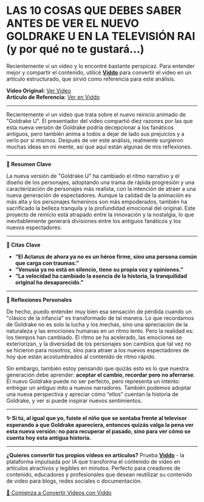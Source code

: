 # LAS 10 COSAS QUE DEBES SABER ANTES DE VER EL NUEVO GOLDRAKE U EN LA TELEVISIÓN RAI (y por qué no te gustará...)

Recientemente vi un video y lo encontré bastante perspicaz. Para entender mejor y compartir el contenido, utilicé **[Viddo](https://viddo.pro/)** para convertir el video en un artículo estructurado, que sirvió como referencia para este análisis.

**Video Original:** [Ver Video](https://www.youtube.com/watch?v=zYsdikm_OX8)  
**Artículo de Referencia:** [Ver en Viddo](https://viddo.pro/zh/video-result/4775df64-85a5-4505-aef3-6fae8f8714fe)

---

Recientemente vi un video que trata sobre el nuevo reinicio animado de "Goldrake U". El presentador del video compartió diez razones por las que esta nueva versión de Goldrake podría decepcionar a los fanáticos antiguos, pero también anima a todos a dejar de lado sus prejuicios y a verlo por sí mismos. Después de ver este análisis, realmente surgieron muchas ideas en mi mente, así que aquí están algunas de mis reflexiones.

---

**🌟 Resumen Clave**

La nueva versión de "Goldrake U" ha cambiado el ritmo narrativo y el diseño de los personajes, adoptando una trama de rápida progresión y una caracterización de personajes más realista, con la intención de atraer a una nueva generación de espectadores. Aunque la calidad de la animación es más alta y los personajes femeninos son más empoderados, también ha sacrificado la belleza tranquila y la profundidad emocional del original. Este proyecto de reinicio está atrapado entre la innovación y la nostalgia, lo que inevitablemente generará divisiones entre los antiguos fanáticos y los nuevos espectadores.

---

**💬 Citas Clave**

- **“El Actarus de ahora ya no es un héroe firme, sino una persona común que carga con traumas.”**
- **“Venusia ya no está en silencio, tiene su propia voz y opiniones.”**
- **“La velocidad ha cambiado la esencia de la historia, la tranquilidad original ha desaparecido.”**

---

**🧠 Reflexiones Personales**

De hecho, puedo entender muy bien esa sensación de pérdida cuando un "clásico de la infancia" es transformado de tal manera. Lo que recordamos de Goldrake no es solo la lucha y los mechas, sino una apreciación de la naturaleza y las emociones humanas en un ritmo lento. Pero la realidad es: los tiempos han cambiado. El ritmo se ha acelerado, las emociones se exteriorizan, y la diversidad de los personajes son cambios que tal vez no se hicieron para nosotros, sino para atraer a los nuevos espectadores de hoy que están acostumbrados al contenido de ritmo rápido.

Sin embargo, también estoy pensando que quizás esto es lo que nuestra generación debe aprender: **aceptar el cambio, recordar pero no aferrarse**. El nuevo Goldrake puede no ser perfecto, pero representa un intento: entregar un antiguo mito a nuevos narradores. También podemos adoptar una nueva perspectiva y apreciar cómo “ellos” cuentan la historia de Goldrake, y ver si puede inspirar nuevos sentimientos.

---

**✨ Si tú, al igual que yo, fuiste el niño que se sentaba frente al televisor esperando a que Goldrake apareciera, entonces quizás valga la pena ver esta nueva versión: no para recuperar el pasado, sino para ver cómo se cuenta hoy esta antigua historia.**

---

**¿Quieres convertir tus propios videos en artículos?** Prueba **[Viddo](https://viddo.pro/)** - la plataforma impulsada por IA que transforma el contenido de video en artículos atractivos y legibles en minutos. Perfecto para creadores de contenido, educadores y profesionales que desean reutilizar su contenido de video para blogs, redes sociales o documentación.

[🚀 Comienza a Convertir Videos con Viddo](https://viddo.pro/)